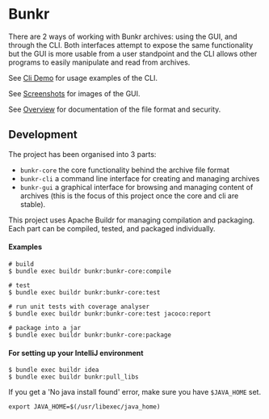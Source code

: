 # Bunkr

There are 2 ways of working with Bunkr archives: using the GUI, and through the CLI. Both interfaces attempt to expose
the same functionality but the GUI is more usable from a user standpoint and the CLI allows other programs to easily
manipulate and read from archives.

See [Cli Demo](CLI_DEMO.md) for usage examples of the CLI.

See [Screenshots](/screenshots) for images of the GUI.

See [Overview](/docs/00_overview.md) for documentation of the file format and security.

## Development

The project has been organised into 3 parts:

- ```bunkr-core``` the core functionality behind the archive file format
- ```bunkr-cli``` a command line interface for creating and managing archives
- ```bunkr-gui``` a graphical interface for browsing and managing content of archives (this is the focus of this project once the core and cli are stable).

This project uses Apache Buildr for managing compilation and packaging. Each part can be compiled, tested, and packaged individually.

#### Examples

```
# build
$ bundle exec buildr bunkr:bunkr-core:compile

# test
$ bundle exec buildr bunkr:bunkr-core:test

# run unit tests with coverage analyser
$ bundle exec buildr bunkr:bunkr-core:test jacoco:report

# package into a jar
$ bundle exec buildr bunkr:bunkr-core:package
```

#### For setting up your IntelliJ environment

```
$ bundle exec buildr idea
$ bundle exec buildr bunkr:pull_libs
```

If you get a 'No java install found' error, make sure you have `$JAVA_HOME` set.

```
export JAVA_HOME=$(/usr/libexec/java_home)
```
